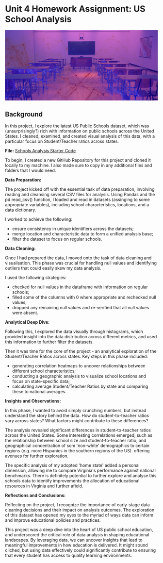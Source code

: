 # Unit 4 Homework Assignment: US School Analysis

![School Analysis](Images/school_analysis.png)

## Background
In this project, I explore the latest US Public Schools dataset, which was (unsurprisingly?) rich with information on public schools across the United States. I cleaned, examined, and created visual analysis of this data, with a particular focus on Student/Teacher ratios across states. 

**File:** [Schools Analysis Starter Code](Starter_Code/public_school_analysis.ipynb)

To begin, I created a new GitHub Repository for this project and cloned it locally to my machine. I also made sure to copy in any additional files and folders that I would need.

**Data Preparation:**

The project kicked off with the essential task of data preparation, involving reading and cleansing several CSV files for analysis. Using Pandas and the pd.read_csv() function, I loaded and read in datasets (assinging to some appropriate variables), including school characteristics, locations, and a data dictionary.

I worked to achieve the following:
- ensure consistency in unique identifiers across the datasets;
- merge location and characteristic data to form a unified analysis base;
- filter the dataset to focus on regular schools.

**Data Cleaning:**

Once I had prepared the data, I moved onto the task of data cleaning and visualisation. This phase was crucial for handling null values and identifying outliers that could easily skew my data analysis. 

I used the following strategies:
- checked for null values in the dataframe with information on regular schools;
- filled some of the columns with 0 where appropriate and rechecked null values;
- dropped any remaining null values and re-verified that all null values were absent.

**Analytical Deep Dive:**

Following this, I explored the data visually through histograms, which provided insight into the data distribution across different metrics, and used this information to further filter the datasets. 

Then it was time for the core of the project - an analytical exploration of the Student/Teacher Ratios across states. Key steps in this phase included:
- generating correlation heatmaps to uncover relationships between different school characteristics;
- conducting a geographic analysis to visualize school locations and focus on state-specific data;
- calculating average Student/Teacher Ratios by state and comparing these to national averages.

**Insights and Observations:**

In this phase, I wanted to avoid simply crunching numbers, but instead understand the story behind the data. How do student-to-teacher ratios vary across states? What factors might contribute to these differences?

The analysis revealed significant differences in student-to-teacher ratios across the United States. Some interesting correlations emerged, such as the relationship between school size and student-to-teacher ratio, and geographical concentration of som 'non-white' demographics to certain regions (e.g. more Hispanics in the southern regions of the US). offering avenues for further exploration.

The specific analysis of my adopted 'home state' added a personal dimension, allowing me to compare Virginia's performance against national benchmarks. There is definitely potential to further explore and analyse this schools data to identify improvements the allocation of educational resources in Virginia and further afield.

**Reflections and Conclusions:**

Reflecting on the project, I recognize the importance of early-stage data cleaning decisions and their impact on analysis outcomes. The exploration of this dataset has opened my eyes to the myriad of ways data can inform and improve educational policies and practices.

This project was a deep dive into the heart of US public school education, and underscored the critical role of data analysis in shaping educational landscapes. By leveraging data, we can uncover insights that lead to meaningful improvements in how education is delivered. It might sound cliched, but using data effectively could significantly contribute to ensuring that every student has access to quality learning environments.


